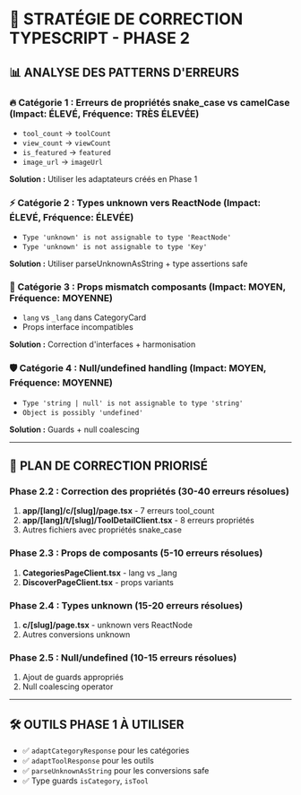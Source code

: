 # 🎯 STRATÉGIE DE CORRECTION TYPESCRIPT - PHASE 2

## 📊 ANALYSE DES PATTERNS D'ERREURS

### **🔥 Catégorie 1 : Erreurs de propriétés snake_case vs camelCase** (Impact: ÉLEVÉ, Fréquence: TRÈS ÉLEVÉE)
- `tool_count` → `toolCount`
- `view_count` → `viewCount` 
- `is_featured` → `featured`
- `image_url` → `imageUrl`

**Solution :** Utiliser les adaptateurs créés en Phase 1

### **⚡ Catégorie 2 : Types unknown vers ReactNode** (Impact: ÉLEVÉ, Fréquence: ÉLEVÉE)
- `Type 'unknown' is not assignable to type 'ReactNode'`
- `Type 'unknown' is not assignable to type 'Key'`

**Solution :** Utiliser parseUnknownAsString + type assertions safe

### **🔧 Catégorie 3 : Props mismatch composants** (Impact: MOYEN, Fréquence: MOYENNE)
- `lang` vs `_lang` dans CategoryCard
- Props interface incompatibles

**Solution :** Correction d'interfaces + harmonisation

### **🛡️ Catégorie 4 : Null/undefined handling** (Impact: MOYEN, Fréquence: MOYENNE)
- `Type 'string | null' is not assignable to type 'string'`
- `Object is possibly 'undefined'`

**Solution :** Guards + null coalescing

---

## 🎯 PLAN DE CORRECTION PRIORISÉ

### **Phase 2.2 : Correction des propriétés (30-40 erreurs résolues)**
1. **app/[lang]/c/[slug]/page.tsx** - 7 erreurs tool_count
2. **app/[lang]/t/[slug]/ToolDetailClient.tsx** - 8 erreurs propriétés
3. Autres fichiers avec propriétés snake_case

### **Phase 2.3 : Props de composants (5-10 erreurs résolues)**
1. **CategoriesPageClient.tsx** - lang vs _lang
2. **DiscoverPageClient.tsx** - props variants

### **Phase 2.4 : Types unknown (15-20 erreurs résolues)**
1. **c/[slug]/page.tsx** - unknown vers ReactNode
2. Autres conversions unknown

### **Phase 2.5 : Null/undefined (10-15 erreurs résolues)**
1. Ajout de guards appropriés
2. Null coalescing operator

---

## 🛠️ OUTILS PHASE 1 À UTILISER

- ✅ `adaptCategoryResponse` pour les catégories
- ✅ `adaptToolResponse` pour les outils  
- ✅ `parseUnknownAsString` pour les conversions safe
- ✅ Type guards `isCategory`, `isTool`